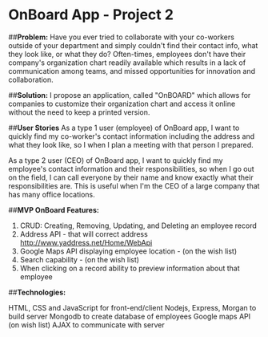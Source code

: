 # **OnBoard App - Project 2**

##**Problem:** 
Have you ever tried to collaborate with your co-workers outside of your department and simply couldn't find their contact info, what they look like, or what they do? Often-times, employees don't have their company's organization chart readily available which results in a lack of communication among teams, and missed opportunities for innovation and collaboration.

##**Solution:** 
I propose an application, called "OnBOARD" which allows for companies to customize their organization chart and access it online without the need to keep a printed version.

##**User Stories**
As a type 1 user (employee) of OnBoard app, I want to quickly find my co-worker's contact information including the address and what they look like, so I when I plan a meeting with that person I prepared. 

As a type 2 user (CEO) of OnBoard app, I want to quickly find my employee's contact information and their responsibilities, so when I go out on the field, I can call everyone by their name and know exactly what their responsibilities are. This is useful when I'm the CEO of a large company that has many office locations.

##**MVP OnBoard Features:**
1. CRUD: Creating, Removing, Updating, and Deleting an employee record
2. Address API - that will correct address http://www.yaddress.net/Home/WebApi
2. Google Maps API displaying employee location - (on the wish list)
3. Search capability - (on the wish list)
4. When clicking on a record ability to preview information about that employee

##**Technologies:**

HTML, CSS and JavaScript for front-end/client
Nodejs, Express, Morgan to build server
Mongodb to create database of employees
Google maps API (on wish list)
AJAX to communicate with server

